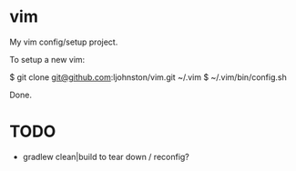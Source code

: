 vim
===

My vim config/setup project.

To setup a new vim:

$ git clone git@github.com:ljohnston/vim.git ~/.vim
$ ~/.vim/bin/config.sh

Done.

TODO
====

- gradlew clean|build to tear down / reconfig?
